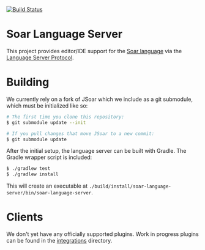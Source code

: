 [![Build Status](https://travis-ci.com/soartech/soar-language-server.svg?branch=master)](https://travis-ci.com/soartech/soar-language-server)

# Soar Language Server

This project provides editor/IDE support for the [Soar
language](https://soar.eecs.umich.edu/) via the [Language Server
Protocol](https://langserver.org/).

# Building

We currently rely on a fork of JSoar which we include as a git
submodule, which must be initialized like so:

```bash
# The first time you clone this repository:
$ git submodule update --init

# If you pull changes that move JSoar to a new commit:
$ git submodule update
```

After the initial setup, the language server can be built with
Gradle. The Gradle wrapper script is included:

```bash
$ ./gradlew test
$ ./gradlew install
```

This will create an executable at
`./build/install/soar-language-server/bin/soar-language-server`.

# Clients

We don't yet have any officially supported plugins. Work in progress
plugins can be found in the [integrations](./integrations) directory.
